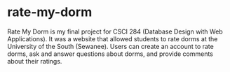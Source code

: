 # rate-my-dorm
 Rate My Dorm is my final project for CSCI 284 (Database Design with Web Applications). It was a website that allowed students to rate dorms at the University of the South (Sewanee). Users can create an account to rate dorms, ask and answer questions about dorms, and provide comments about their ratings.
